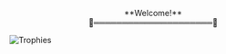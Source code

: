 <p align="center">
  **Welcome!**  <br>
  🐾═════════════════════🐾
</p>

![Trophies](https://github-profile-trophy.vercel.app/?username=LamarNK&theme=onedark)

